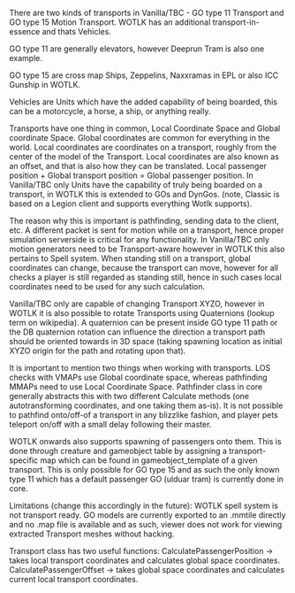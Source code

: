 There are two kinds of transports in Vanilla/TBC - GO type 11 Transport and GO type 15 Motion Transport. WOTLK has an additional transport-in-essence and thats Vehicles.

GO type 11 are generally elevators, however Deeprun Tram is also one example.

GO type 15 are cross map Ships, Zeppelins, Naxxramas in EPL or also ICC Gunship in WOTLK.

Vehicles are Units which have the added capability of being boarded, this can be a motorcycle, a horse, a ship, or anything really.

Transports have one thing in common, Local Coordinate Space and Global coordinate Space. Global coordinates are common for everything in the world. Local coordinates are coordinates on a transport, roughly from the center of the model of the Transport. Local coordinates are also known as an offset, and that is also how they can be translated. Local passenger position + Global transport position = Global passenger position. In Vanilla/TBC only Units have the capability of truly being boarded on a transport, in WOTLK this is extended to GOs and DynGos. (note, Classic is based on a Legion client and supports everything Wotlk supports).

The reason why this is important is pathfinding, sending data to the client, etc. A different packet is sent for motion while on a transport, hence proper simulation serverside is critical for any functionality. In Vanilla/TBC only motion generators need to be Transport-aware however in WOTLK this also pertains to Spell system. When standing still on a transport, global coordinates can change, because the transport can move, however for all checks a player is still regarded as standing still, hence in such cases local coordinates need to be used for any such calculation.

Vanilla/TBC only are capable of changing Transport XYZO, however in WOTLK it is also possible to rotate Transports using Quaternions (lookup term on wikipedia). A quaternion can be present inside GO type 11 path or the DB quaternion rotation can influence the direction a transport path should be oriented towards in 3D space (taking spawning location as initial XYZO origin for the path and rotating upon that).

It is important to mention two things when working with transports. LOS checks with VMAPs use Global coordinate space, whereas pathfinding MMAPs need to use Local Coordinate Space. Pathfinder class in core generally abstracts this with two different Calculate methods (one autotransforming coordinates, and one taking them as-is). It is not possible to pathfind onto/off-of a transport in any blizzlike fashion, and player pets teleport on/off with a small delay following their master.

WOTLK onwards also supports spawning of passengers onto them. This is done through creature and gameobject table by assigning a transport-specific map which can be found in gameobject_template of a given transport. This is only possible for GO type 15 and as such the only known type 11 which has a default passenger GO (ulduar tram) is currently done in core.

Limitations (change this accordingly in the future): WOTLK spell system is not transport ready. GO models are currently exported to an .mmtile directly and no .map file is available and as such, viewer does not work for viewing extracted Transport meshes without hacking.

Transport class has two useful functions: CalculatePassengerPosition -> takes local transport coordinates and calculates global space coordinates. 
CalculatePassengerOffset -> takes global space coordinates and calculates current local transport coordinates.